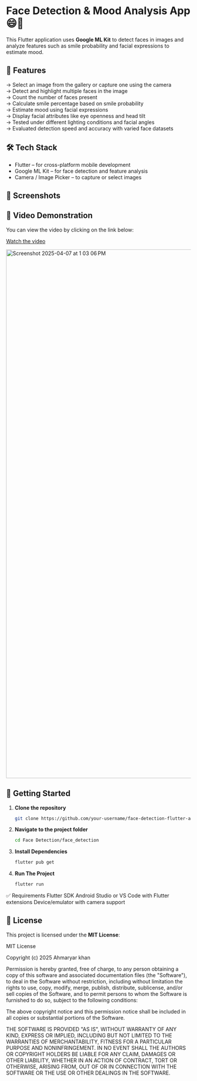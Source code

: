 # Face Detection & Mood Analysis App 😄📸

This Flutter application uses **Google ML Kit** to detect faces in images and analyze features such as smile probability and facial expressions to estimate mood.

## 🚀 Features

→ Select an image from the gallery or capture one using the camera  
→ Detect and highlight multiple faces in the image  
→ Count the number of faces present  
→ Calculate smile percentage based on smile probability  
→ Estimate mood using facial expressions  
→ Display facial attributes like eye openness and head tilt  
→ Tested under different lighting conditions and facial angles  
→ Evaluated detection speed and accuracy with varied face datasets  

## 🛠️ Tech Stack

- Flutter – for cross-platform mobile development  
- Google ML Kit – for face detection and feature analysis  
- Camera / Image Picker – to capture or select images

## 📸 Screenshots
## 🎥 Video Demonstration

You can view the video by clicking on the link below:

[Watch the video](https://github.com/shenoudaashaia/InternIntelligence_FaceDetection/blob/main/assets/video.mp4)

<img width="1440" alt="Screenshot 2025-04-07 at 1 03 06 PM" src="https://github.com/user-attachments/assets/f30709cf-d548-4394-867c-3922bd7b2be2" />


## 📂 Getting Started

1. **Clone the repository**
   ```bash
   git clone https://github.com/your-username/face-detection-flutter-app.git
   
2. **Navigate to the project folder**
    ```bash 
    cd Face Detection/face_detection

3. **Install Dependencies**
    ```bash 
    flutter pub get

4. **Run The Project**
   ```bash 
   flutter run

✅ Requirements
Flutter SDK
Android Studio or VS Code with Flutter extensions
Device/emulator with camera support

## 📄 License

This project is licensed under the **MIT License**:

MIT License

Copyright (c) 2025 Ahmaryar khan

Permission is hereby granted, free of charge, to any person obtaining a copy
of this software and associated documentation files (the "Software"), to deal
in the Software without restriction, including without limitation the rights
to use, copy, modify, merge, publish, distribute, sublicense, and/or sell
copies of the Software, and to permit persons to whom the Software is
furnished to do so, subject to the following conditions:

The above copyright notice and this permission notice shall be included in all
copies or substantial portions of the Software.

THE SOFTWARE IS PROVIDED "AS IS", WITHOUT WARRANTY OF ANY KIND, EXPRESS OR
IMPLIED, INCLUDING BUT NOT LIMITED TO THE WARRANTIES OF MERCHANTABILITY,
FITNESS FOR A PARTICULAR PURPOSE AND NONINFRINGEMENT. IN NO EVENT SHALL THE
AUTHORS OR COPYRIGHT HOLDERS BE LIABLE FOR ANY CLAIM, DAMAGES OR OTHER
LIABILITY, WHETHER IN AN ACTION OF CONTRACT, TORT OR OTHERWISE, ARISING FROM,
OUT OF OR IN CONNECTION WITH THE SOFTWARE OR THE USE OR OTHER DEALINGS IN THE
SOFTWARE.



   
